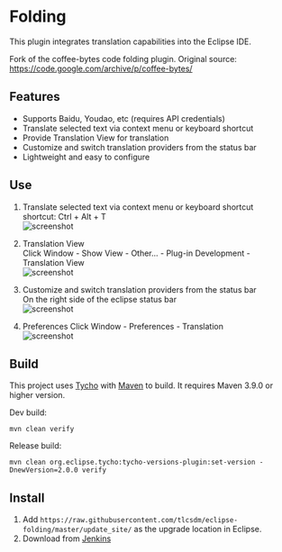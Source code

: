 # Folding

This plugin integrates translation capabilities into the Eclipse IDE.

Fork of the coffee-bytes code folding plugin. Original source: https://code.google.com/archive/p/coffee-bytes/

## Features
- Supports Baidu, Youdao, etc (requires API credentials)
- Translate selected text via context menu or keyboard shortcut
- Provide Translation View for translation
- Customize and switch translation providers from the status bar
- Lightweight and easy to configure

## Use
1. Translate selected text via context menu or keyboard shortcut  
shortcut: Ctrl + Alt + T   
![screenshot](https://raw.github.com/tlcsdm/eclipse-translation/master/plugins/com.tlcsdm.eclipse.translation/help/images/popup.png)

2. Translation View  
Click Window - Show View - Other... - Plug-in Development - Translation View  
![screenshot](https://raw.github.com/tlcsdm/eclipse-translation/master/plugins/com.tlcsdm.eclipse.translation/help/images/translate_view.png)

3. Customize and switch translation providers from the status bar  
On the right side of the eclipse status bar  
![screenshot](https://raw.github.com/tlcsdm/eclipse-translation/master/plugins/com.tlcsdm.eclipse.translation/help/images/status.png)

4. Preferences 
Click Window - Preferences - Translation  
![screenshot](https://raw.github.com/tlcsdm/eclipse-translation/master/plugins/com.tlcsdm.eclipse.translation/help/images/pref.png)

## Build

This project uses [Tycho](https://github.com/eclipse-tycho/tycho) with [Maven](https://maven.apache.org/) to build. It requires Maven 3.9.0 or higher version.

Dev build:

```
mvn clean verify
```

Release build:

```
mvn clean org.eclipse.tycho:tycho-versions-plugin:set-version -DnewVersion=2.0.0 verify
```

## Install

1. Add `https://raw.githubusercontent.com/tlcsdm/eclipse-folding/master/update_site/` as the upgrade location in Eclipse.
2. Download from [Jenkins](https://jenkins.tlcsdm.com/job/eclipse-plugin/job/eclipse-folding)

